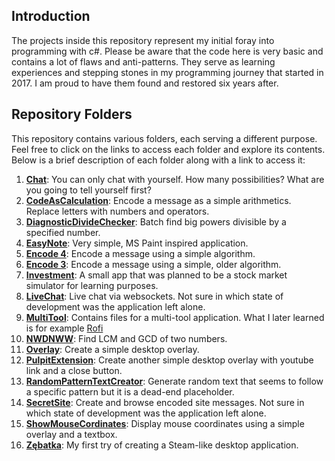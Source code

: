 ## Introduction

The projects inside this repository represent my initial foray into programming with c#. Please be aware that the code here
is very basic and contains a lot of flaws and anti-patterns. They serve as learning experiences and stepping stones in my programming journey that started in 2017.
I am proud to have them found and restored six years after.

## Repository Folders

This repository contains various folders, each serving a different purpose. 
Feel free to click on the links to access each folder and explore its contents. 
Below is a brief description of each folder along with a link to access it:

1. **[Chat](./Chat)**: You can only chat with yourself. How many possibilities? What are you going to tell yourself first? 
1. **[CodeAsCalculation](./CodeAsCalculation)**: Encode a message as a simple arithmetics. Replace letters with numbers and operators.
1. **[DiagnosticDivideChecker](./DiagnosticDivideChecker)**: Batch find big powers divisible by a specified number.
1. **[EasyNote](./EasyNote)**: Very simple, MS Paint inspired application.
1. **[Encode 4](./'Encode%204')**: Encode a message using a simple algorithm.
1. **[Encode 3](./'Encode%204.0')**: Encode a message using a simple, older algorithm.
1. **[Investment](./Investment)**: A small app that was planned to be a stock market simulator for learning purposes.
1. **[LiveChat](./LiveChat)**: Live chat via websockets. Not sure in which state of development was the application left alone.
1. **[MultiTool](./MultiTool)**: Contains files for a multi-tool application. What I later learned is for example [Rofi](https://github.com/davatorium/rofi)
1. **[NWDNWW](./NWDNWW)**: Find LCM and GCD of two numbers.
1. **[Overlay](./Overlay)**: Create a simple desktop overlay. 
1. **[PulpitExtension](./PulpitExtension)**: Create another simple desktop overlay with youtube link and a close button.
1. **[RandomPatternTextCreator](./RandomPatternTextCreator)**: Generate random text that seems to follow a specific pattern but it is a dead-end placeholder.
1. **[SecretSite](./SecretSite)**: Create and browse encoded site messages. Not sure in which state of development was the application left alone.
1. **[ShowMouseCordinates](./ShowMouseCordinates)**: Display mouse coordinates using a simple overlay and a textbox.
1. **[Zębatka](./Zębatka)**: My first try of creating a Steam-like desktop application.

